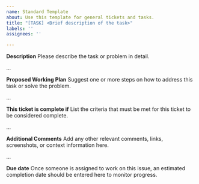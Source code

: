 ```yaml
---
name: Standard Template
about: Use this template for general tickets and tasks.
title: "[TASK] <Brief description of the task>"
labels: ''
assignees: ''

---
```


**Description**
Please describe the task or problem in detail.

...

**Proposed Working Plan**
Suggest one or more steps on how to address this task or solve the problem.

...

**This ticket is complete if**
List the criteria that must be met for this ticket to be considered complete.

...

**Additional Comments**
Add any other relevant comments, links, screenshots, or context information here.

...

**Due date**
Once someone is assigned to work on this issue, an estimated completion date should be entered here to monitor progress.
